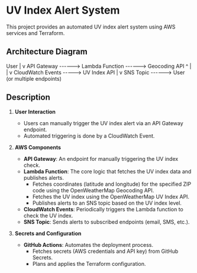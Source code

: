 # UV Index Alert System

This project provides an automated UV index alert system using AWS services and Terraform.

## Architecture Diagram
   User
     |
     v
API Gateway ------> Lambda Function ------> Geocoding API
     ^                     |
     |                     v
CloudWatch Events -----> UV Index API
     |
     v
  SNS Topic ------> User (or multiple endpoints)


## Description

1. **User Interaction**
   - Users can manually trigger the UV index alert via an API Gateway endpoint.
   - Automated triggering is done by a CloudWatch Event.

2. **AWS Components**
   - **API Gateway**: An endpoint for manually triggering the UV index check.
   - **Lambda Function**: The core logic that fetches the UV index data and publishes alerts.
     - Fetches coordinates (latitude and longitude) for the specified ZIP code using the OpenWeatherMap Geocoding API.
     - Fetches the UV index using the OpenWeatherMap UV Index API.
     - Publishes alerts to an SNS topic based on the UV index level.
   - **CloudWatch Events**: Periodically triggers the Lambda function to check the UV index.
   - **SNS Topic**: Sends alerts to subscribed endpoints (email, SMS, etc.).

3. **Secrets and Configuration**
   - **GitHub Actions**: Automates the deployment process.
     - Fetches secrets (AWS credentials and API key) from GitHub Secrets.
     - Plans and applies the Terraform configuration.

